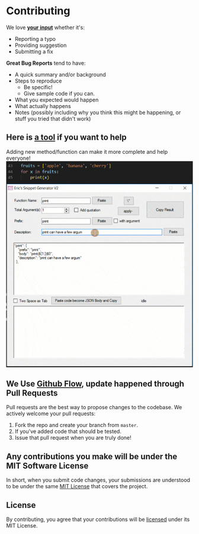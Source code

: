 # Contributing
We love **[your input](https://github.com/ericsia/vscode-python-snippet-pack-2.0/issues)** whether it's:

- Reporting a typo
- Providing suggestion
- Submitting a fix

**Great Bug Reports** tend to have:

- A quick summary and/or background
- Steps to reproduce
  - Be specific!
  - Give sample code if you can. 
- What you expected would happen
- What actually happens
- Notes (possibly including why you think this might be happening, or stuff you tried that didn't work)

## Here is [a tool](https://github.com/ericsia/jsonSnippet/raw/main/Eric's%20Snippet%20Generator.7z) if you want to help 
Adding new method/function can make it more complete and help everyone!
![](https://raw.githubusercontent.com/ericsia/jsonSnippet/main/demo.gif)

## We Use [Github Flow](https://guides.github.com/introduction/flow/index.html), update happened through Pull Requests
Pull requests are the best way to propose changes to the codebase. We actively welcome your pull requests:

1. Fork the repo and create your branch from `master`.
2. If you've added code that should be tested.
3. Issue that pull request when you are truly done!

## Any contributions you make will be under the MIT Software License
In short, when you submit code changes, your submissions are understood to be under the same [MIT License](http://choosealicense.com/licenses/mit/) that covers the project. 

## License
By contributing, you agree that your contributions will be [licensed](https://github.com/ericsia/vscode-python-snippet-pack-2.0/LICENSE) under its MIT License.

